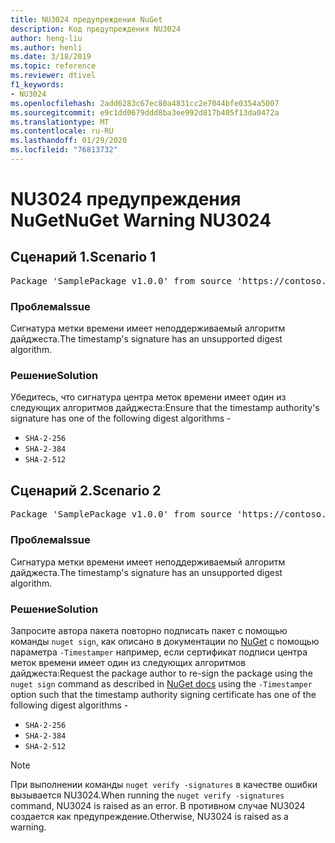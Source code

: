 ```yaml
---
title: NU3024 предупреждения NuGet
description: Код предупреждения NU3024
author: heng-liu
ms.author: henli
ms.date: 3/18/2019
ms.topic: reference
ms.reviewer: dtivel
f1_keywords:
- NU3024
ms.openlocfilehash: 2add6283c67ec80a4831cc2e7044bfe0354a5007
ms.sourcegitcommit: e9c1dd0679ddd8ba3ee992d817b405f13da0472a
ms.translationtype: MT
ms.contentlocale: ru-RU
ms.lasthandoff: 01/29/2020
ms.locfileid: "76813732"
---
```

# <a name="nuget-warning-nu3024"></a><span data-ttu-id="cc475-103">NU3024 предупреждения NuGet</span><span class="sxs-lookup"><span data-stu-id="cc475-103">NuGet Warning NU3024</span></span>

## <a name="scenario-1"></a><span data-ttu-id="cc475-104">Сценарий 1.</span><span class="sxs-lookup"><span data-stu-id="cc475-104">Scenario 1</span></span>

<pre>Package 'SamplePackage v1.0.0' from source 'https://contoso.com/index.json': The timestamp signature has an unsupported digest algorithm. The following algorithms are supported: : SHA-2-256, SHA-2-384, SHA-2-512.</pre>

### <a name="issue"></a><span data-ttu-id="cc475-105">Проблема</span><span class="sxs-lookup"><span data-stu-id="cc475-105">Issue</span></span>

<span data-ttu-id="cc475-106">Сигнатура метки времени имеет неподдерживаемый алгоритм дайджеста.</span><span class="sxs-lookup"><span data-stu-id="cc475-106">The timestamp's signature has an unsupported digest algorithm.</span></span>


### <a name="solution"></a><span data-ttu-id="cc475-107">Решение</span><span class="sxs-lookup"><span data-stu-id="cc475-107">Solution</span></span>

<span data-ttu-id="cc475-108">Убедитесь, что сигнатура центра меток времени имеет один из следующих алгоритмов дайджеста:</span><span class="sxs-lookup"><span data-stu-id="cc475-108">Ensure that the timestamp authority's signature has one of the following digest algorithms -</span></span> 
* `SHA-2-256`
* `SHA-2-384`
* `SHA-2-512`



## <a name="scenario-2"></a><span data-ttu-id="cc475-109">Сценарий 2.</span><span class="sxs-lookup"><span data-stu-id="cc475-109">Scenario 2</span></span>

<pre>Package 'SamplePackage v1.0.0' from source 'https://contoso.com/index.json': The primary signature's timestamp signature has an unsupported digest algorithm.</pre>

### <a name="issue"></a><span data-ttu-id="cc475-110">Проблема</span><span class="sxs-lookup"><span data-stu-id="cc475-110">Issue</span></span>

<span data-ttu-id="cc475-111">Сигнатура метки времени имеет неподдерживаемый алгоритм дайджеста.</span><span class="sxs-lookup"><span data-stu-id="cc475-111">The timestamp's signature has an unsupported digest algorithm.</span></span>


### <a name="solution"></a><span data-ttu-id="cc475-112">Решение</span><span class="sxs-lookup"><span data-stu-id="cc475-112">Solution</span></span>

<span data-ttu-id="cc475-113">Запросите автора пакета повторно подписать пакет с помощью команды `nuget sign`, как описано в документации по [NuGet](../../create-packages/sign-a-package.md) с помощью параметра `-Timestamper` например, если сертификат подписи центра меток времени имеет один из следующих алгоритмов дайджеста:</span><span class="sxs-lookup"><span data-stu-id="cc475-113">Request the package author to re-sign the package using the `nuget sign` command as described in [NuGet docs](../../create-packages/sign-a-package.md) using the `-Timestamper` option such that the timestamp authority signing certificate has one of the following digest algorithms -</span></span>
* `SHA-2-256`
* `SHA-2-384`
* `SHA-2-512`


> [!Note]
> <span data-ttu-id="cc475-114">При выполнении команды `nuget verify -signatures` в качестве ошибки вызывается NU3024.</span><span class="sxs-lookup"><span data-stu-id="cc475-114">When running the `nuget verify -signatures` command, NU3024 is raised as an error.</span></span> <span data-ttu-id="cc475-115">В противном случае NU3024 создается как предупреждение.</span><span class="sxs-lookup"><span data-stu-id="cc475-115">Otherwise, NU3024 is raised as a warning.</span></span>
